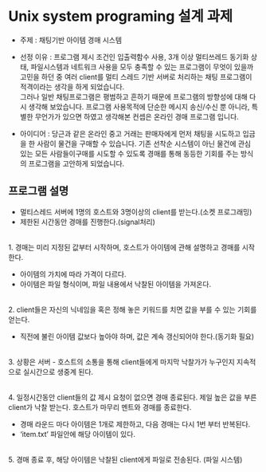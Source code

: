 # Unix system programing 설계 과제

* 주제 : 채팅기반 아이템 경매 시스템 

* 선정 이유 : 프로그램 제시 조건인 입출력함수 사용, 3개 이상 멀티쓰레드 동기화 상태, 파일시스템과 네트워크 사용을 모두 충족할 수 있는 프로그램이 무엇이 있을까 고민을 하던 중 여러 client를 멀티 스레드 기반 서버로 처리하는 채팅 프로그램이 적격이라는 생각을 하게 되었습니다. 
 <br> 그러나 일반 채팅프로그램은 평범하고 흔하기 때문에 프로그램의 방향성에 대해 다시 생각해 보았습니다. 프로그램 사용목적에 단순한 메시지 송신/수신 뿐 아니라, 특별한 무언가가 있으면 하였고 생각해본 컨셉은 온라인 경매 프로그램 입니다. 

* 아이디어 : 당근과 같은 온라인 중고 거래는 판매자에게 먼저 채팅을 시도하고 입금을 한 사람이 물건을 구매할 수 있습니다. 기존 선착순 시스템이 아닌 물건에 관심 있는 모든 사람들이구매를 시도할 수 있도록 경매를 통해 동등한 기회를 주는 방식의 프로그램을 고안하게 되었습니다.


## 프로그램 설명
- 멀티스레드 서버에  1명의 호스트와  3명이상의 client를 받는다.(소켓 프로그래밍)
- 제한된 시간동안 경매를 진행한다.(signal처리) 

<br> 1. 경매는 미리 지정된 값부터 시작하며, 호스트가 아이템에 관해 설명하고 경매를 시작한다. 
* 아이템의 가치에 따라 가격이 다르다.
* 아이템은 파일 형식이며, 파일 내용에서 낙찰된 아이템을 가져온다.

<br> 2. client들은 자신의 닉네임을 혹은 정해 놓은 키워드를 치면 값을 부를 수 있는 기회를 얻는다. 
* 직전에 불린 아이템 값보다 높아야 하며, 값은 계속 갱신되어야 한다.(동기화 필요)

<br> 3. 상황은 서버 - 호스트의 소통을 통해 client들에게 마지막 낙찰가가 누구인지 지속적으로 실시간으로 생중계 된다.

<br> 4. 일정시간동안 client들의 값 제시 요청이 없으면 경매 종료된다. 제일 높은 값을 부른 client가 낙찰 받는다. 호스트가 마무리 멘트와 경매를 종료한다.
* 경매 라운드 마다 아이템은 1개로 제한하고, 다음 경매는 다시 1번 부터 반복된다.
* ‘item.txt’ 파일안에 해당 아이템이 있다.

<br> 5. 경매 종료 후, 해당 아이템은 낙찰된 client에게 파일로 전송된다. (파일 시스템)
